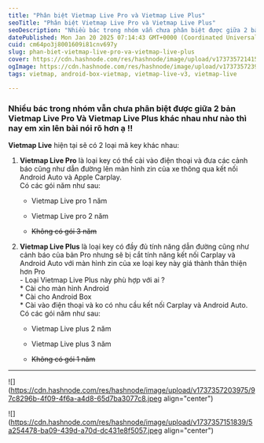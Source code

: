 ```yaml
---
title: "Phân biệt Vietmap Live Pro và Vietmap Live Plus"
seoTitle: "Phân biệt Vietmap Live Pro và Vietmap Live Plus"
seoDescription: "Nhiều bác trong nhóm vẫn chưa phân biệt được giữa 2 bản Vietmap Live Pro Và Vietmap Live Plus khác nhau như nào thì nay em xin lên bài nói rõ hơn ạ !!"
datePublished: Mon Jan 20 2025 07:14:43 GMT+0000 (Coordinated Universal Time)
cuid: cm64po3j8001609i81cnv697y
slug: phan-biet-vietmap-live-pro-va-vietmap-live-plus
cover: https://cdn.hashnode.com/res/hashnode/image/upload/v1737357214153/f84f4365-78a7-4a8d-a2b4-2f224388c8c1.jpeg
ogImage: https://cdn.hashnode.com/res/hashnode/image/upload/v1737357239858/ed48f060-181e-48ae-ae36-dbfe057bca87.jpeg
tags: vietmap, android-box-vietmap, vietmap-live-v3, vietmap-live

---
```


### Nhiều bác trong nhóm vẫn chưa phân biệt được giữa 2 bản Vietmap Live Pro Và Vietmap Live Plus khác nhau như nào thì nay em xin lên bài nói rõ hơn ạ !!

**Vietmap Live** hiện tại sẽ có 2 loại mã key khác nhau:

1. **Vietmap Live Pro** là loại key có thể cài vào điện thoại và đưa các cảnh báo cũng như dẫn đường lên màn hình zin của xe thông qua kết nối Android Auto và Apple Carplay.  
    Có các gói năm như sau:
    
    * Vietmap Live pro 1 năm
        
    * Vietmap Live pro 2 năm
        
    * <s>Không có gói 3 năm</s>
        
2. **Vietmap Live Plus** là loại key có đầy đủ tính năng dẫn đường cũng như cảnh báo của bản Pro nhưng sẽ bị cắt tính năng kết nối Carplay và Android Auto với màn hình zin của xe loại key này giá thành thân thiện hơn Pro  
    \- Loại Vietmap Live Plus này phù hợp với ai ?  
    \* Cài cho màn hình Android  
    \* Cài cho Android Box  
    \* Cài vào điện thoại và ko có nhu cầu kết nối Carplay và Android Auto.  
    Có các gói năm như sau:
    
    * Vietmap Live plus 2 năm
        
    * Vietmap Live plus 3 năm
        
    * <s>Không có gói 1 năm</s>
        

---

![](https://cdn.hashnode.com/res/hashnode/image/upload/v1737357203975/97c8296b-4f09-4f6a-a4d8-65d7ba3077c8.jpeg align="center")

![](https://cdn.hashnode.com/res/hashnode/image/upload/v1737357151839/5a254478-ba09-439d-a70d-dc431e8f5057.jpeg align="center")